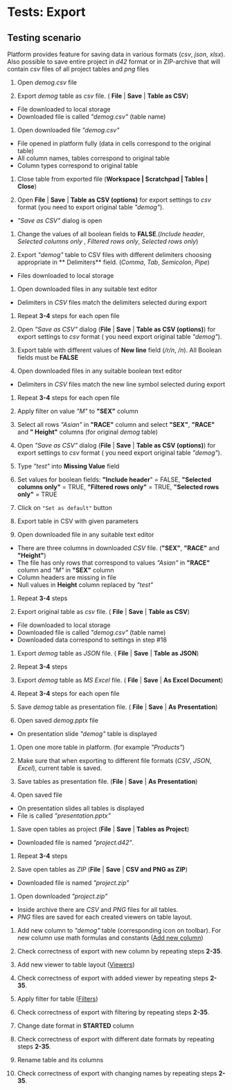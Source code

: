 <!-- TITLE: Tests: Export -->
<!-- SUBTITLE: -->

# Tests: Export

## Testing scenario

Platform provides feature for saving data in various formats (*csv*, *json*, *xlsx*). Also possible to save entire
project in *d42* format or in ZIP-archive that will contain *csv* files of all project tables and *png* files

1. Open *demog.csv* file

1. Export *demog* table as *csv* file. ( **File** | **Save** | **Table as CSV**)

* File downloaded to local storage
* Downloaded file is called *"demog.csv"* (table name)

1. Open downloaded file *"demog.csv"*

* File opened in platform fully (data in cells correspond to the original table)
* All column names, tables correspond to original table
* Column types correspond to original table

1. Close table from exported file (**Workspace | Scratchpad | Tables | Close**)

1. Open **File** | **Save** | **Table as CSV (options)** for export settings to *csv* format (you need to export
   original table *"demog"*).

* *"Save as CSV"* dialog is open

1. Change the values ​​of all boolean fields to **FALSE**.(*Include header*, *Selected columns only*
   , *Filtered rows only*, *Selected rows only*)

1. Export *"demog"* table to CSV files with different delimiters choosing appropriate in **
   Delimiters** field. (*Comma*, *Tab*, *Semicolon*, *Pipe*)

* Files downloaded to local storage

1. Open downloaded files in any suitable text editor

* Delimiters in *CSV* files match the delimiters selected during export

1. Repeat **3-4** steps for each open file

1. Open *"Save as CSV"* dialog (**File** | **Save** | **Table as CSV (options)**) for export settings to *csv* format (
   you need export original table *"demog"*).

1. Export table with different values of **New line** field (*/r/n*, */n*). All Boolean fields must be **FALSE**

1. Open downloaded files in any suitable boolean text editor

* Delimiters in *CSV* files match the new line symbol selected during export

1. Repeat **3-4** steps for each open file

1. Apply filter on value *"M"* to **"SEX"** column

1. Select all rows *​​"Asian"* in **"RACE"** column and select **"SEX"**, **"RACE"** and **"
   Height"** columns (for original *demog* table)

1. Open *"Save as CSV"* dialog (**File** | **Save** | **Table as CSV (options)**) for export settings to *csv* format (
   you need export original table *"demog"*).

1. Type *"test"* into **Missing Value** field

1. Set values ​​for boolean fields: **"Include header**" = FALSE,  **"Selected columns only"** = TRUE, **"Filtered rows
   only"** = TRUE, **"Selected rows only"** = TRUE

1. Click on ```"Set as default"``` button

1. Export table in CSV with given parameters

1. Open downloaded file in any suitable text editor

* There are three columns in downloaded *CSV* file. (**"SEX"**, **"RACE"** and **"Height"**)
* The file has only rows that correspond to values *​​"Asian"* in **"RACE"** column and *"M"*
  in **"SEX"** column
* Column headers are missing in file
* Null values ​​in **Height** column replaced by *"test"*

1. Repeat **3-4** steps

1. Export original table as *csv* file. ( **File** | **Save** | **Table as CSV**)

* File downloaded to local storage
* Downloaded file is called *"demog.csv"* (table name)
* Downloaded data correspond to settings in step #18

1. Export *demog* table as *JSON* file. ( **File** | **Save** | **Table as JSON**)

1. Repeat **3-4** steps

1. Export *demog* table as *MS Excel* file. ( **File** | **Save** | **As Excel Document**)

1. Repeat **3-4** steps for each open file

1. Save *demog* table as presentation file. ( **File** | **Save** | **As Presentation**)

1. Open saved *demog.pptx* file

* On presentation slide *"demog"* table is displayed

1. Open one more table in platform. (for example *"Products"*)

1. Make sure that when exporting to different file formats (*CSV*, *JSON*, *Excel*), current table is saved.

1. Save tables as presentation file. (**File** | **Save** | **As Presentation**)

1. Open saved file

* On presentation slides all tables is displayed
* File is called *"presentation.pptx"*

1. Save open tables as project (**File** | **Save** | **Tables as Project**)

* Downloaded file is named *"project.d42"*.

1. Repeat **3-4** steps

1. Save open tables as *ZIP* (**File** | **Save** | **CSV and PNG as ZIP**)

* Downloaded file is named *"project.zip"*

1. Open downloaded *"project.zip"*

* Inside archive there are *CSV* and *PNG* files for all tables.
* *PNG* files are saved for each created viewers on table layout.

1. Add new column to *"demog"* table (corresponding icon on toolbar). For new column use math formulas and
   constants ([Add new column](../dialogs/add-new-column.md))

1. Check correctness of export with new column by repeating steps **2-35**.

1. Add new viewer to table layout ([Viewers](../../visualize/viewers.md))

1. Check correctness of export with added viewer by repeating steps **2-35**.

1. Apply filter for table ([Filters](../../visualize/viewers/filters.md))

1. Check correctness of export with filtering by repeating steps **2-35**.

1. Change date format in **STARTED** column

1. Check correctness of export with different date formats by repeating steps **2-35**.

1. Rename table and its columns

1. Check correctness of export with changing names by repeating steps **2-35**.
